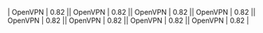 | OpenVPN | 0.82 || OpenVPN | 0.82 || OpenVPN | 0.82 || OpenVPN | 0.82 || OpenVPN | 0.82 || OpenVPN | 0.82 || OpenVPN | 0.82 || OpenVPN | 0.82 |